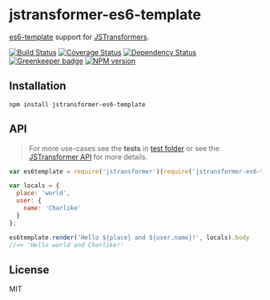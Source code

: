 # jstransformer-es6-template

[es6-template](https://github.com/tunnckoCore/es6-template) support for [JSTransformers](http://github.com/jstransformers).

[![Build Status](https://img.shields.io/travis/jstransformers/jstransformer-es6-template/master.svg)](https://travis-ci.org/jstransformers/jstransformer-es6-template)
[![Coverage Status](https://img.shields.io/codecov/c/github/jstransformers/jstransformer-es6-template/master.svg)](https://codecov.io/gh/jstransformers/jstransformer-es6-template)
[![Dependency Status](https://img.shields.io/david/jstransformers/jstransformer-es6-template/master.svg)](http://david-dm.org/jstransformers/jstransformer-es6-template)
[![Greenkeeper badge](https://badges.greenkeeper.io/jstransformers/jstransformer-es6-template.svg)](https://greenkeeper.io/)
[![NPM version](https://img.shields.io/npm/v/jstransformer-es6-template.svg)](https://www.npmjs.org/package/jstransformer-es6-template)

## Installation

```
npm install jstransformer-es6-template
```

## API
> For more use-cases see the **tests** in [test folder](./test) or see the [JSTransformer API](http://github.com/jstransformers/jstransformer#api) for more details.

```js
var es6template = require('jstransformer')(require('jstransformer-es6-template'));

var locals = {
  place: 'world',
  user: {
    name: 'Charlike'
  }
};

es6template.render('Hello ${place} and ${user.name}!', locals).body
//=> 'Hello world and Charlike!'
```

## License

MIT
